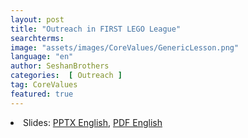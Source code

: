 ```yaml
---
layout: post
title: "Outreach in FIRST LEGO League"
searchterms:
image: "assets/images/CoreValues/GenericLesson.png"
language: "en"
author: SeshanBrothers
categories:  [ Outreach ]
tag: CoreValues
featured: true
---
```


 <li class="ng-binding">Slides:
 <a href="/translations/en-us/CoreValues/Outreach.pptx">PPTX English</a>,
 <a href="/translations/en-us/CoreValues/Outreach.pdf">PDF English</a>
 </li>
